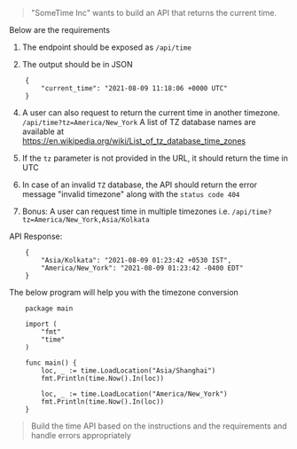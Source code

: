 > "SomeTime Inc" wants to build an API that returns the current time.

Below are the requirements

1. The endpoint should be exposed as `/api/time`

2. The output should be in JSON
```
    {
        "current_time": "2021-08-09 11:18:06 +0000 UTC"
    }
```

4. A user can also request to return the current time in another timezone. `/api/time?tz=America/New_York`
   A list of TZ database names are available at https://en.wikipedia.org/wiki/List_of_tz_database_time_zones

5. If the `tz` parameter is not provided in the URL, it should return the time in UTC

5. In case of an invalid `TZ` database, the API should return the error message "invalid timezone" along with the `status code 404`

6. Bonus: A user can request time in multiple timezones i.e. `/api/time?tz=America/New_York,Asia/Kolkata`

API Response:
```
    {
        "Asia/Kolkata": "2021-08-09 01:23:42 +0530 IST",
        "America/New_York": "2021-08-09 01:23:42 -0400 EDT"
    }
```

The below program will help you with the timezone conversion
```
    package main
     
    import (
        "fmt"
        "time"
    )
     
    func main() {
        loc, _ := time.LoadLocation("Asia/Shanghai")
        fmt.Println(time.Now().In(loc))
     
        loc, _ := time.LoadLocation("America/New_York")
        fmt.Println(time.Now().In(loc))
    }

```

> Build the time API based on the instructions and the requirements and handle errors appropriately